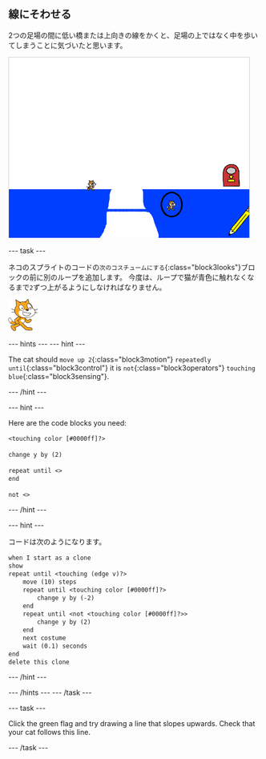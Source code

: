 ## 線にそわせる

2つの足場の間に低い橋または上向きの線をかくと、足場の上ではなく中を歩いてしまうことに気づいたと思います。

![足場の中を歩くネコ](images/cat-walk-through-platform.png)

\--- task \---

ネコのスプライトのコードの`次のコスチュームにする`{:class="block3looks"}ブロックの前に別のループを追加します。 今度は、ループで猫が青色に触れなくなるまで`2`ずつ上がるようにしなければなりません。

![ネコのスプライト](images/cat-sprite.png)

\--- hints \--- \--- hint \---

The cat should `move up 2`{:class="block3motion"} `repeatedly until`{:class="block3control"} it is `not`{:class="block3operators"} `touching blue`{:class="block3sensing"}.

\--- /hint \---

\--- hint \---

Here are the code blocks you need:

```blocks3
<touching color [#0000ff]?>

change y by (2)

repeat until <>
end

not <>
```

\--- /hint \---

\--- hint \---

コードは次のようになります。

```blocks3
when I start as a clone
show
repeat until <touching (edge v)?>
    move (10) steps
    repeat until <touching color [#0000ff]?>
        change y by (-2)
    end
    repeat until <not <touching color [#0000ff]?>>
        change y by (2)
    end
    next costume
    wait (0.1) seconds
end
delete this clone
```

\--- /hint \---

\--- /hints \--- \--- /task \---

\--- task \---

Click the green flag and try drawing a line that slopes upwards. Check that your cat follows this line.

\--- /task \---